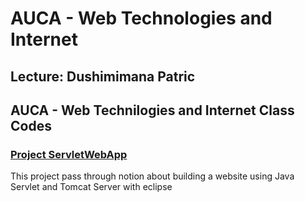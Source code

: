 # AUCA - Web Technologies and Internet

## Lecture: Dushimimana Patric

## AUCA - Web Technilogies and Internet Class Codes

### [Project ServletWebApp](./ServletWebApp)

This project pass through notion about building a website using Java Servlet and Tomcat Server with eclipse